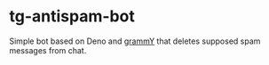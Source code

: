 # tg-antispam-bot

Simple bot based on Deno and [grammY](https://grammy.dev/) that deletes supposed
spam messages from chat.
